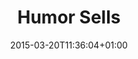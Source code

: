 ---
clipterms:
- "Cinema Verit\xE9"
commentary: ''
date: '2015-03-20T11:36:04+01:00'
director: Maysles, Albert and David, Charlotte Zwerin
film: Salesman
length: '1:30'
quicktime: humor_sells.mov
source: 2001 Criterion Collection
title: Humor Sells
year: '1968'
---